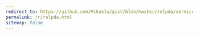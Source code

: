 ```yaml
---
redirect_to: https://github.com/Mikaela/gist/blob/master/relpda/services.csv
permalink: /r/relpda.html
sitemap: false
---
```

